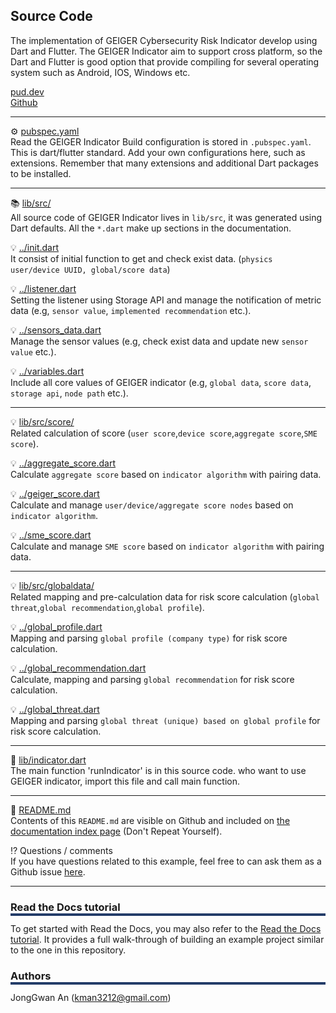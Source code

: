 <!--**
 @file
 @copyright FHNW Switzerland 2022, FHNW
 @authors JongGwan An [kman3212@gmail.com]
-->


<h2>Source Code</h2>
The implementation of GEIGER Cybersecurity Risk Indicator develop using Dart and Flutter. The GEIGER Indicator aim to support cross platform, so the Dart and Flutter is good option that provide compiling for several operating system such as Android, IOS, Windows etc. </br>

[pud.dev](https://pub.dev/documentation/toolbox_indicator_test/latest/indicator/indicator-library.html) </br>
[Github](https://github.com/Cftn/GEIGER-indicator)

***

⚙️ [pubspec.yaml](https://github.com/readthedocs-examples/example-mkdocs-basic/blob/main/.readthedocs.yaml)<br>
Read the GEIGER Indicator Build configuration is stored in `.pubspec.yaml`. This is dart/flutter standard. Add your own configurations here, such as extensions. Remember that many extensions and additional Dart packages to be installed.

***

📚 [lib/src/](https://github.com/readthedocs-examples/example-mkdocs-basic/blob/main/docs/api.md)<br>
All source code of GEIGER Indicator lives in `lib/src`, it was generated using Dart defaults. All the `*.dart` make up sections in the documentation.

💡 [../init.dart](https://github.com/readthedocs-examples/example-mkdocs-basic/blob/main/docs/api.md)<br>
It consist of initial function to get and check exist data. (`physics user/device UUID, global/score data`)

💡 [../listener.dart](https://github.com/readthedocs-examples/example-mkdocs-basic/blob/main/docs/api.md)<br>
Setting the listener using Storage API and manage the notification of metric data (e.g, `sensor value`, `implemented recommendation` etc.).

💡 [../sensors_data.dart](https://github.com/readthedocs-examples/example-mkdocs-basic/blob/main/docs/api.md)<br>
Manage the sensor values (e.g, check exist data and update new `sensor value` etc.).

💡 [../variables.dart](https://github.com/readthedocs-examples/example-mkdocs-basic/blob/main/docs/api.md)<br>
Include all core values of GEIGER indicator (e.g, `global data`, `score data`, `storage api`, `node path` etc.).

***

💡 [lib/src/score/](https://github.com/readthedocs-examples/example-mkdocs-basic/blob/main/docs/api.md)<br>
Related calculation of score (`user score`,`device score`,`aggregate score`,`SME score`).

💡 [../aggregate_score.dart](https://github.com/readthedocs-examples/example-mkdocs-basic/blob/main/docs/api.md)<br>
Calculate `aggregate score` based on `indicator algorithm` with pairing data. 

💡 [../geiger_score.dart](https://github.com/readthedocs-examples/example-mkdocs-basic/blob/main/docs/api.md)<br>
Calculate and manage `user/device/aggregate score nodes` based on `indicator algorithm`.

💡 [../sme_score.dart](https://github.com/readthedocs-examples/example-mkdocs-basic/blob/main/docs/api.md)<br>
Calculate and manage `SME score` based on `indicator algorithm` with pairing data. 

***
💡 [lib/src/globaldata/](https://github.com/readthedocs-examples/example-mkdocs-basic/blob/main/docs/api.md)<br>
Related mapping and pre-calculation data for risk score calculation (`global threat`,`global recommendation`,`global profile`).

💡 [../global_profile.dart](https://github.com/readthedocs-examples/example-mkdocs-basic/blob/main/docs/api.md)<br>
Mapping and parsing `global profile (company type)` for risk score calculation.

💡 [../global_recommendation.dart](https://github.com/readthedocs-examples/example-mkdocs-basic/blob/main/docs/api.md)<br>
Calculate, mapping and parsing `global recommendation` for risk score calculation.

💡 [../global_threat.dart](https://github.com/readthedocs-examples/example-mkdocs-basic/blob/main/docs/api.md)<br>
Mapping and parsing `global threat (unique) based on global profile` for risk score calculation.

***

📍 [lib/indicator.dart](https://github.com/readthedocs-examples/example-mkdocs-basic/blob/main/docs/requirements.txt) <br>
The main function 'runIndicator' is in this source code. who want to use GEIGER indicator, import this file and call main function.

***

📜 [README.md](https://github.com/readthedocs-examples/example-mkdocs-basic/blob/main/README.rst)<br>
Contents of this `README.md` are visible on Github and included on [the documentation index page](https://example-mkdocs-basic.readthedocs.io/en/latest/) (Don\'t Repeat Yourself).

⁉️ Questions / comments<br>
If you have questions related to this example, feel free to can ask them as a Github issue [here](https://github.com/readthedocs-examples/example-mkdocs-basic/issues).

***


<h3 style="box-shadow: 0px 4px 0px 0px #233c68;">Read the Docs tutorial</h3>

To get started with Read the Docs, you may also refer to the [Read the Docs tutorial](https://docs.readthedocs.io/en/stable/tutorial/). It provides a full walk-through of building an example project similar to the one in this repository.



<h3 style="box-shadow: 0px 4px 0px 0px #233c68;">Authors</h3>

JongGwan An (kman3212@gmail.com)